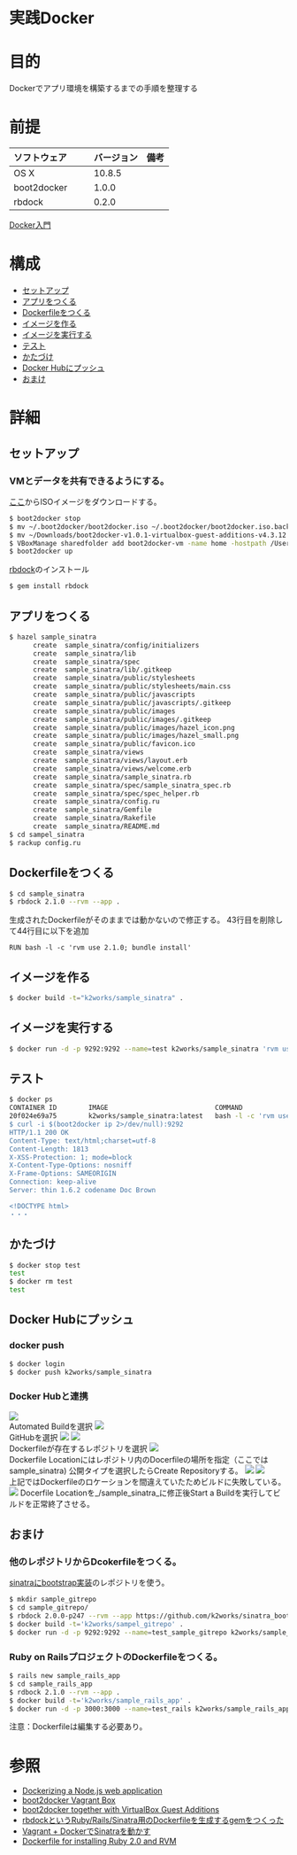 実践Docker
===
# 目的
Dockerでアプリ環境を構築するまでの手順を整理する

# 前提
| ソフトウェア     | バージョン    | 備考         |
|:---------------|:-------------|:------------|
| OS X           |10.8.5        |             |
| boot2docker　　 |1.0.0         |             |
| rbdock    　　  |0.2.0         |             |

[Docker入門](https://github.com/k2works/docker_introduction)

# 構成
+ [セットアップ](#1)
+ [アプリをつくる](#2)
+ [Dockerfileをつくる](#3)
+ [イメージを作る](#4)
+ [イメージを実行する](#5)
+ [テスト](#6)
+ [かたづけ](#7)
+ [Docker Hubにプッシュ](#8)
+ [おまけ](#9)

# 詳細
## <a name="1">セットアップ</a>
### VMとデータを共有できるようにする。
[ここ](https://medium.com/boot2docker-lightweight-linux-for-docker/boot2docker-together-with-virtualbox-guest-additions-da1e3ab2465c)からISOイメージをダウンロードする。
```bash
$ boot2docker stop
$ mv ~/.boot2docker/boot2docker.iso ~/.boot2docker/boot2docker.iso.backup
$ mv ~/Downloads/boot2docker-v1.0.1-virtualbox-guest-additions-v4.3.12.iso ~/.boot2docker/boot2docker.iso
$ VBoxManage sharedfolder add boot2docker-vm -name home -hostpath /Users
$ boot2docker up
```
[rbdock](http://deeeet.com/writing/2014/03/06/rbdock/)のインストール
```bash
$ gem install rbdock
```
## <a name="2">アプリをつくる</a>
```bash
$ hazel sample_sinatra
      create  sample_sinatra/config/initializers
      create  sample_sinatra/lib
      create  sample_sinatra/spec
      create  sample_sinatra/lib/.gitkeep
      create  sample_sinatra/public/stylesheets
      create  sample_sinatra/public/stylesheets/main.css
      create  sample_sinatra/public/javascripts
      create  sample_sinatra/public/javascripts/.gitkeep
      create  sample_sinatra/public/images
      create  sample_sinatra/public/images/.gitkeep
      create  sample_sinatra/public/images/hazel_icon.png
      create  sample_sinatra/public/images/hazel_small.png
      create  sample_sinatra/public/favicon.ico
      create  sample_sinatra/views
      create  sample_sinatra/views/layout.erb
      create  sample_sinatra/views/welcome.erb
      create  sample_sinatra/sample_sinatra.rb
      create  sample_sinatra/spec/sample_sinatra_spec.rb
      create  sample_sinatra/spec/spec_helper.rb
      create  sample_sinatra/config.ru
      create  sample_sinatra/Gemfile
      create  sample_sinatra/Rakefile
      create  sample_sinatra/README.md
$ cd sampel_sinatra
$ rackup config.ru
```

## <a name="3">Dockerfileをつくる</a>
```bash
$ cd sample_sinatra
$ rbdock 2.1.0 --rvm --app .
```
生成されたDockerfileがそのままでは動かないので修正する。
43行目を削除して44行目に以下を追加
```
RUN bash -l -c 'rvm use 2.1.0; bundle install'
```
## <a name="4">イメージを作る</a>
```bash
$ docker build -t="k2works/sample_sinatra" .
```
## <a name="5">イメージを実行する</a>
```bash
$ docker run -d -p 9292:9292 --name=test k2works/sample_sinatra 'rvm use ruby-2.1.0;rackup config.ru'
```
## <a name="6">テスト</a>
```bash
$ docker ps
CONTAINER ID        IMAGE                           COMMAND                CREATED             STATUS              PORTS                    NAMES
20f024e69a75        k2works/sample_sinatra:latest   bash -l -c 'rvm use    20 minutes ago      Up 4 seconds        0.0.0.0:9292->9292/tcp   test
$ curl -i $(boot2docker ip 2>/dev/null):9292
HTTP/1.1 200 OK
Content-Type: text/html;charset=utf-8
Content-Length: 1813
X-XSS-Protection: 1; mode=block
X-Content-Type-Options: nosniff
X-Frame-Options: SAMEORIGIN
Connection: keep-alive
Server: thin 1.6.2 codename Doc Brown

<!DOCTYPE html>
・・・
```
## <a name="7">かたづけ</a>
```bash
$ docker stop test
test
$ docker rm test
test
```
## <a name="8">Docker Hubにプッシュ</a>
### docker push
```bash
$ docker login
$ docker push k2works/sample_sinatra
```
### Docker Hubと連携
![](https://farm6.staticflickr.com/5273/14501239854_29422ce38c.jpg)  
Automated Buildを選択
![](https://farm4.staticflickr.com/3840/14315962849_eedbc730df.jpg)  
GitHubを選択
![](https://farm4.staticflickr.com/3918/14316118637_302dac4341.jpg)
![](https://farm6.staticflickr.com/5503/14315964898_88f9425f6c.jpg)  
Dockerfileが存在するレポジトリを選択
![](https://farm3.staticflickr.com/2923/14502571245_f4672b732d.jpg)  
Dockerfile Locationにはレポジトリ内のDocerfileの場所を指定（ここではsample_sinatra)
公開タイプを選択したらCreate Repositoryする。
![](https://farm4.staticflickr.com/3907/14501239744_e680fec5f4.jpg)
![](https://farm4.staticflickr.com/3891/14315917890_757f58e889.jpg)  
上記ではDockerfileのロケーションを間違えていたためビルドに失敗している。　　
![](https://farm4.staticflickr.com/3874/14501594752_1cda267c6b.jpg)
Docerfile Locationを_/sample_sinatra_に修正後Start a Buildを実行してビルドを正常終了させる。

## <a name="9">おまけ</a>
### 他のレポジトリからDcokerfileをつくる。
[sinatraにbootstrap実装](https://github.com/k2works/sinatra_bootstrap)のレポジトリを使う。
```bash
$ mkdir sample_gitrepo
$ cd sample_gitrepo/
$ rbdock 2.0.0-p247 --rvm --app https://github.com/k2works/sinatra_bootstrap
$ docker build -t='k2works/sampel_gitrepo' .
$ docker run -d -p 9292:9292 --name=test_sample_gitrepo k2works/sample_gitrepo 'rvm use 2.0.0-p247;rackup config.ru'
```
### Ruby on RailsプロジェクトのDockerfileをつくる。
```bash
$ rails new sample_rails_app
$ cd sample_rails_app
$ rdbock 2.1.0 --rvm --app .
$ docker build -t='k2works/sample_rails_app' .
$ docker run -d -p 3000:3000 --name=test_rails k2works/sample_rails_app 'rvm use ruby-2.1.0;rails server'
```
注意：Dockerfileは編集する必要あり。

# 参照
+ [Dockerizing a Node.js web application](http://docs.docker.com/examples/nodejs_web_app/#test)
+ [boot2docker Vagrant Box](https://github.com/mitchellh/boot2docker-vagrant-box)
+ [boot2docker together with VirtualBox Guest Additions](https://medium.com/boot2docker-lightweight-linux-for-docker/boot2docker-together-with-virtualbox-guest-additions-da1e3ab2465c)
+ [rbdockというRuby/Rails/Sinatra用のDockerfileを生成するgemをつくった](http://deeeet.com/writing/2014/03/06/rbdock/)
+ [Vagrant + DockerでSinatraを動かす](http://deeeet.com/writing/2013/12/27/sinatra-on-docker/)
+ [Dockerfile for installing Ruby 2.0 and RVM](https://gist.github.com/konklone/6662393)
